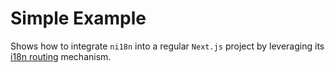 # Simple Example

Shows how to integrate `ni18n` into a regular `Next.js` project by leveraging its [i18n routing](https://nextjs.org/docs/advanced-features/i18n-routing) mechanism.
